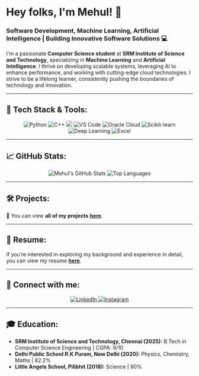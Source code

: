 # Hey folks, I'm Mehul! 👋

### Software Development, Machine Learning, Artificial Intelligence | Building Innovative Software Solutions 💻

I'm a passionate **Computer Science student** at **SRM Institute of Science and Technology**, specializing in **Machine Learning** and **Artificial Intelligence**. I thrive on developing scalable systems, leveraging AI to enhance performance, and working with cutting-edge cloud technologies. I strive to be a lifelong learner, consistently pushing the boundaries of technology and innovation.

---

## 🚀 Tech Stack & Tools:
<div align="center">
  <img src="https://img.shields.io/badge/Language-Python-blue?style=for-the-badge&logo=python&logoColor=white" alt="Python" />
  <img src="https://img.shields.io/badge/Language-C++-orange?style=for-the-badge&logo=cplusplus&logoColor=white" alt="C++" />
  <img src="https://img.shields.io/badge/Machine%20Learning-Machine%20Learning-yellow?style=for-the-badge&logo=googlecloud&logoColor=white" />
  <img src="https://img.shields.io/badge/Tools-VS%20Code-blue?style=for-the-badge&logo=visualstudiocode&logoColor=white" alt="VS Code" />
  <img src="https://img.shields.io/badge/Cloud-Oracle-red?style=for-the-badge&logo=oracle&logoColor=white" alt="Oracle Cloud" />
  <img src="https://img.shields.io/badge/AI%20Tools-Scikit--learn-green?style=for-the-badge&logo=scikitlearn&logoColor=white" alt="Scikit-learn" />
  <img src="https://img.shields.io/badge/Deep%20Learning-blueviolet?style=for-the-badge&logo=tensorflow&logoColor=white" alt="Deep Learning" />
  <img src="https://img.shields.io/badge/Data%20Analysis-Microsoft%20Excel-brightgreen?style=for-the-badge&logo=microsoftexcel&logoColor=white" alt="Excel" />
</div>



---

## 📈 GitHub Stats:
<div align="center">
  <img src="https://github-readme-stats.vercel.app/api?username=mehulk21&show_icons=true&hide=issues&theme=dark&hide_border=true" alt="Mehul's GitHub Stats" />
  <img src="https://github-readme-stats.vercel.app/api/top-langs/?username=mehulk21&layout=compact&theme=dark&hide_border=true" alt="Top Languages" />
</div>

---

## 🛠 Projects:
🔗 You can view **all of my projects** [**here**](https://github.com/mehulk21?tab=repositories).

---

## 📄 Resume:
If you’re interested in exploring my background and experience in detail, you can view my resume [**here**](https://drive.google.com/file/d/1uYQXLbEmbnsxobECSveWVahJ9D4_g2EQ/view?usp=drive_link).

---

## 💬 Connect with me:
<div align="center">
  <a href="https://www.linkedin.com/in/mehulk21/">
    <img src="https://img.shields.io/badge/LinkedIn-blue?style=for-the-badge&logo=linkedin" alt="LinkedIn" />
  </a>
  <a href="https://www.instagram.com/mehulll_kumar/">
    <img src="https://img.shields.io/badge/Instagram-pink?style=for-the-badge&logo=instagram" alt="Instagram" />
  </a>
</div>

---

## 🎓 Education:
- **SRM Institute of Science and Technology, Chennai (2025):** B.Tech in Computer Science Engineering | CGPA: 9/10
- **Delhi Public School R.K Puram, New Delhi (2020):** Physics, Chemistry, Maths | 82.2%
- **Little Angels School, Pilibhit (2018):** Science | 90%

